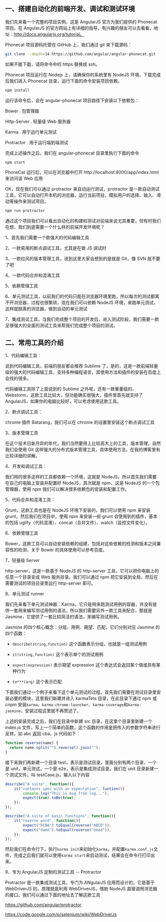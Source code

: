 ## 一、搭建自动化的前端开发、调试和测试环境

我们先来看一个完整的项目实例，这是 AngularJS 官方为我们提供的 Phonecat 项目。在 AngularJS 的官方网站上有详细的指导，有兴趣的朋友可以去看看，地址：http://docs.angularjs.org/tutorial。

Phonecat 项目源码托管在 GitHub 上，我们通过 git 来下载源码：

```bash
git clone --depth=14 https://github.com/angular/angular-phonecat.git
```

如果不能下载，请将命令中的 https 替换成 ssh。

Phonecat 项目运行在 Nodejs 上，请确保你的系统里有 NodeJS 环境，下载完成后我们进入 Phonecat 目录，运行下面的命令安装项目依赖。

```bash
npm install
```

运行该命令后，会在 angular-phonecat 项目路径下安装以下依赖包：

Bower . 包管理器

Http-Server . 轻量级 Web 服务器

Karma . 用于运行单元测试

Protractor . 用于运行端到端测试

完成上述操作之后，我们在 angular-phonecat 目录里执行下面的命令

```bash
npm start
```

PhoneCat 运行后，可以在浏览器中打开 http://localhost:8000/app/index.html 来访问该 Web 应用

OK，现在我们可以通过 protractor 来自动运行测试，protractor 是一款自动测试工具，它可以自动打开本机的浏览器，运行当前项目，模拟用户的选择、输入、滑动等操作来测试项目。

```bash
npm run protractor
```

通过这个项目我们可以看出自动化的构建和测试对前端来说尤其重要，但有时我们在想，我们到底需要一个什么样的前端开发环境呢？

1、首先我们需要一个款强大的代码编辑工具

2、一款易用的断点调试工具，尤其是在做 JS 调试时

3、一款拉风的版本管理工具，说到这里大家会想到的是就是 Git，像 SVN 就不要了吧

4、一款代码合并和混淆工具

5、依赖管理工具

6、单元测试工具，以前我们的代码只能在浏览器环境里跑，所以每次的测试都离不开浏览器，过程也很繁琐，现在我们可以依赖 NodeJS 环境，来跑单元测试，这样就脱离的浏览器，做到自动的单元测试

7、集成测试工具，当我们完成整个项目的开发后，进入测试阶段，我们需要一款足够强大的全面的测试工具来帮我们完成整个项目的测试。

## 二、常用工具的介绍

1、代码编辑工具：

说到代码编辑工具，前端的朋友都会推荐 Sublime 了，是的，这是一款前端轻量级的强大的代码编辑工具，支持多种编程语言，其使用方法和插件的安装在百度上会找的很多。

代码编辑工具除了上面说到的 Sublime 之外呢，还有一款重量级的，Webstorm，这款工具比较大，但功能确实很强大，插件里首先就支持了 AngularJS，如果你的电脑比较好，可以考虑使用这款工具。

2、断点调试工具：

chrome 插件 Batarang，我们可以在 chrome 的设置里安装这个断点调试工具

3、版本管理工具

在这个技术日新月异的年代，我们当然要用上比较高大上的工具，版本管理，自然我们会使用 Git 这样强大的分布式版本管理工具，具体使用方法，在我的博客里有比较详细的讲解。

4、开发和调试工具：

我们用的很多这样的工具都依赖一个环境，这就是 NodeJS，所以首先我们需要在自己的电脑上安装并配置好 NodeJS，其次就是 npm，这是 NodeJS 的一个包管理器，使用 npm 我们可以解决很多依赖包的安装和配置工作。

5、代码合并和混淆工具：

Grunt，这款工具也是在 NodeJS 环境下安装的，我们可以使用 npm 来安装 grunt，然后我们在项目中，使用 npm 来安装一些 grunt 会使用到的插件，基本的包括 uglify（代码混淆）、concat（合并文件）、watch（监控文件变化）。

6、依赖管理工具

Bower，这款工具可以自动安装依赖的组建，包括对这些依赖的检测和版本之间兼容性的检测，关于 Bower 的具体使用可以参考百度。

7、轻量级 Server

http-server，这是一款基于 NodeJS 的 http-server 工具，它可以把你电脑上的任意一个目录变成 Web 服务目录。我们可以通过 npm 把它安装到全局，然后在需要测试的项目目录里运行 http-server 即可。

8、单元测试 runner

我们先来看下单元测试神器：Karma，它只是用来跑测试用例的容器，并没有提供一套用来编写测试用例的语法，所以我们需要另外一款工具来配合，那就是 Jasmine，它提供了一套比较简洁的语法，来编写测试用例。

Jasmine 的四个核心概念：分组、用例、期望、匹配，它们分别对应 Jasmine 的四个函数：

- `describe(string,function)` 这个函数表示分组，也就是一组测试用例

- `it(string,function)` 这个表示单个的测试用例

- `expect(expression)` 表示期望 expression 这个表达式会返回某个值或具有某种行为

- `to***(arg)` 这个表示匹配

下面我们通过一个例子来看下这个单元测试的过程。首先我们需要在测试目录里安装必要的模块，这里我们新建并进入 karmaTets 目录，在此目录下通过 npm 或 cnpm 安装`karma`、`karma-chrome-launcher`、`karma-coverage`和`karma-jasmine`，安装过程这里就不再赘述了。

上述的安装完成之后，我们在目录中新建 src 目录，在这里个目录里新建一个 index.js 文件，写上一个简单的函数，这个函数的作用是把传入的参数字符串进行反转，如 abc 返回 cba，js 代码如下：

```javascript
function reverse(name) {
  return name.split("").reverse().join("");
}
```

接下来我们再新建一个目录 test，表示是测试目录，里面分别有两个目录，一个是 unit，单元测试，一个是 e2e，表示是集成测试目录。我们在 unit 目录新建一个测试文件，叫 testCase.js，输入以下内容

```javascript
describe("A suite", function(){
	it("contains spec with an expectation", funtion(){
		console.log("This is msg from log...");
		expect(true).toBe(true);
	});
});

describe("A suite of basic functions", function(){
	it("reverse word", function(){
		expect("DCBA").toEqual(reverse("ABCD"));
		expect("damo").toEqual(reverse("omad"));
	});
});
```

然后我们在命令行下，执行`karma init`来初始化`karma`，并配置`karma.conf.js`文件，完成之后我们就可以使用`karma start`来启动测试，结果会在命令行打印出来。

9、专为 AngularJS 定制的测试工具 -- Protractor

Protractor 是一款集成测试工具，专门为 ANgularJS 应用而设计的，它是基于 WebDriverJS 的，原理就是利用 WebDriverJS，借助 NodeJS 直接调用浏览器的接口。我们可以通过下面的地址去了解这款工具

https://github.com/angular/protractor

https://code.google.com/p/selenium/wiki/WebDriverJs
